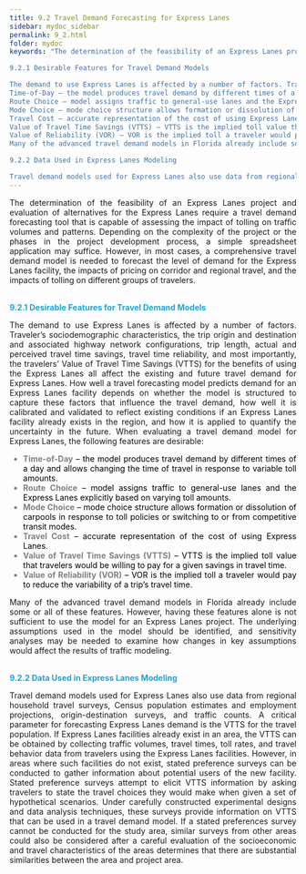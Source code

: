 ```yaml
---
title: 9.2 Travel Demand Forecasting for Express Lanes
sidebar: mydoc_sidebar
permalink: 9_2.html
folder: mydoc
keywords: "The determination of the feasibility of an Express Lanes project and evaluation of alternatives for the Express Lanes require a travel demand forecasting tool that is capable of assessing the impact of tolling on traffic volumes and patterns. Depending on the complexity of the project or the phases in the project development process, a simple spreadsheet application may suffice. However, in most cases, a comprehensive travel demand model is needed to forecast the level of demand for the Express Lanes facility, the impacts of pricing on corridor and regional travel, and the impacts of tolling on different groups of travelers.

9.2.1 Desirable Features for Travel Demand Models

The demand to use Express Lanes is affected by a number of factors. Traveler’s sociodemographic characteristics, the trip origin and destination and associated highway network configurations, trip length, actual and perceived travel time savings, travel time reliability, and most importantly, the travelers’ Value of Travel Time Savings (VTTS) for the benefits of using the Express Lanes all affect the existing and future travel demand for Express Lanes. How well a travel forecasting model predicts demand for an Express Lanes facility depends on whether the model is structured to capture these factors that influence the travel demand, how well it is calibrated and validated to reflect existing conditions if an Express Lanes facility already exists in the region, and how it is applied to quantify the uncertainty in the future. When evaluating a travel demand model for Express Lanes, the following features are desirable:
Time-of-Day – the model produces travel demand by different times of a day and allows changing the time of travel in response to variable toll amounts.
Route Choice – model assigns traffic to general-use lanes and the Express Lanes explicitly based on varying toll amounts.
Mode Choice – mode choice structure allows formation or dissolution of carpools in response to toll policies or switching to or from competitive transit modes.
Travel Cost – accurate representation of the cost of using Express Lanes.
Value of Travel Time Savings (VTTS) – VTTS is the implied toll value that travelers would be willing to pay for a given savings in travel time.
Value of Reliability (VOR) – VOR is the implied toll a traveler would pay to reduce the variability of a trip’s travel time.
Many of the advanced travel demand models in Florida already include some or all of these features. However, having these features alone is not sufficient to use the model for an Express Lanes project. The underlying assumptions used in the model should be identified, and sensitivity analyses may be needed to examine how changes in key assumptions would affect the results of traffic modeling.

9.2.2 Data Used in Express Lanes Modeling

Travel demand models used for Express Lanes also use data from regional household travel surveys, Census population estimates and employment projections, origin-destination surveys, and traffic counts. A critical parameter for forecasting Express Lanes demand is the VTTS for the travel population. If Express Lanes facilities already exist in an area, the VTTS can be obtained by collecting traffic volumes, travel times, toll rates, and travel behavior data from travelers using the Express Lanes facilities. However, in areas where such facilities do not exist, stated preference surveys can be conducted to gather information about potential users of the new facility. Stated preference surveys attempt to elicit VTTS information by asking travelers to state the travel choices they would make when given a set of hypothetical scenarios. Under carefully constructed experimental designs and data analysis techniques, these surveys provide information on VTTS that can be used in a travel demand model. If a stated preferences survey cannot be conducted for the study area, similar surveys from other areas could also be considered after a careful evaluation of the socioeconomic and travel characteristics of the areas determines that there are substantial similarities between the area and project area."
---
```



<style>
  div{
    text-align: justify;
  }
</style>


<div>The determination of the feasibility of an Express Lanes project and evaluation of alternatives
for the Express Lanes require a travel demand forecasting tool that is capable of assessing the
impact of tolling on traffic volumes and patterns. Depending on the complexity of the project or the phases in the project development process, a simple spreadsheet application may suffice.
However, in most cases, a comprehensive travel demand model is needed to forecast the level
of demand for the Express Lanes facility, the impacts of pricing on corridor and regional travel,
and the impacts of tolling on different groups of travelers.</div>

<br><span style="color:#20a3d3"><b>9.2.1 Desirable Features for Travel Demand Models</b></span>

<div>The demand to use Express Lanes is affected by a number of factors. Traveler’s sociodemographic characteristics, the trip origin and destination and associated highway network configurations, trip length, actual and perceived travel time savings, travel time reliability, and most importantly, the travelers’ Value of Travel Time Savings (VTTS) for the benefits of using the Express Lanes all affect the existing and future travel demand for Express Lanes. How well a travel forecasting model predicts demand for an Express Lanes facility depends on whether the model is structured to capture these factors that influence the travel demand, how well it is calibrated and validated to reflect existing conditions if an Express Lanes facility already exists in the region, and how it is applied to quantify the uncertainty in the future. When evaluating a travel demand model for Express Lanes, the following features are desirable: <ul>
<li style="margin:0; margin-top:0.8rem;color:grey"><span style="color:grey"><b>Time-of-Day</b></span> <span style="color:black">– the model produces travel demand by different times of a day and allows changing the time of travel in response to variable toll amounts.</span></li>
<li style="margin:0; color:grey"><span style="color:grey"><b>Route Choice</b></span> <span style="color:black">– model assigns traffic to general-use lanes and the Express Lanes
explicitly based on varying toll amounts.</span></li>
<li style="margin:0; color:grey"><span style="color:grey"><b>Mode Choice</b></span> <span style="color:black">– mode choice structure allows formation or dissolution of carpools in
response to toll policies or switching to or from competitive transit modes.</span></li>
<li style="margin:0; color:grey"><span style="color:grey"><b>Travel Cost</b></span> <span style="color:black">– accurate representation of the cost of using Express Lanes.</span></li>
<li style="margin:0; color:grey"><span style="color:grey"><b>Value of Travel Time Savings (VTTS)</b></span> <span style="color:black">– VTTS is the implied toll value that travelers
would be willing to pay for a given savings in travel time.</span></li>
<li style="margin:0; color:grey"><span style="color:grey"><b>Value of Reliability (VOR)</b></span> <span style="color:black">– VOR is the implied toll a traveler would pay to reduce the
variability of a trip’s travel time.</span></li></ul></div>

<div>Many of the advanced travel demand models in Florida already include some or all of these
features. However, having these features alone is not sufficient to use the model for an Express
Lanes project. The underlying assumptions used in the model should be identified, and
sensitivity analyses may be needed to examine how changes in key assumptions would affect
the results of traffic modeling.</div>

<br><span style="color:#20a3d3"><b>9.2.2 Data Used in Express Lanes Modeling</b></span>

<div>Travel demand models used for Express Lanes also use data from regional household travel surveys, Census population estimates and employment projections, origin-destination surveys, and traffic counts. A critical parameter for forecasting Express Lanes demand is the VTTS for the travel population. If Express Lanes facilities already exist in an area, the VTTS can be obtained by collecting traffic volumes, travel times, toll rates, and travel behavior data from travelers using the Express Lanes facilities. However, in areas where such facilities do not exist, stated preference surveys can be conducted to gather information about potential users of the new facility. Stated preference surveys attempt to elicit VTTS information by asking travelers to state the travel choices they would make when given a set of hypothetical scenarios. Under carefully constructed experimental designs and data analysis techniques, these surveys provide information on VTTS that can be used in a travel demand model. If a stated preferences survey cannot be conducted for the study area, similar surveys from other areas could also be considered after a careful evaluation of the socioeconomic and travel characteristics of the areas determines that there are substantial similarities between the area and project area.</div>

